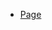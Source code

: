 <!-- docs/_sidebar.md -->
* [Page](/)
<!-- * [收樓驗樓](content/check.md)
* [執修](content/repair.md)
* [工具](content/tools.md)
* [網購集運](content/shopping.md)
* [寬頻上網](content/isp.md)
* [裝修設計](content/design.md)
* [傢私全屋定制](content/furniture.md)
* [智能家電](content/smart.md)
* [油漆](content/paint.md)
* [改裝](content/modify.md)
* [好物推薦](content/taobao.md)
* [视频](content/video.md)
 -->